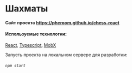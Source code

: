# Шахматы #

#### Сайт проекта https://pheroom.github.io/chess-react


#### Используемые технологии: 

[React](https://reactjs.org/), 
[Typescript](https://www.typescriptlang.org/), 
[MobX](https://mobx.js.org/README.html)


 Запусть проекта на локальном сервере для разработки:

###### `npm start`


